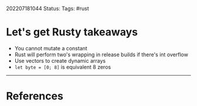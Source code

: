 202207181044
Status: 
Tags: #rust

# Let's get Rusty takeaways

- You cannot mutate a constant
- Rust will perform two's wrapping in release builds if there's int overflow
- Use vectors to create dynamic arrays
- `let byte = [0; 8]` is equivalent 8 zeros







---
# References

